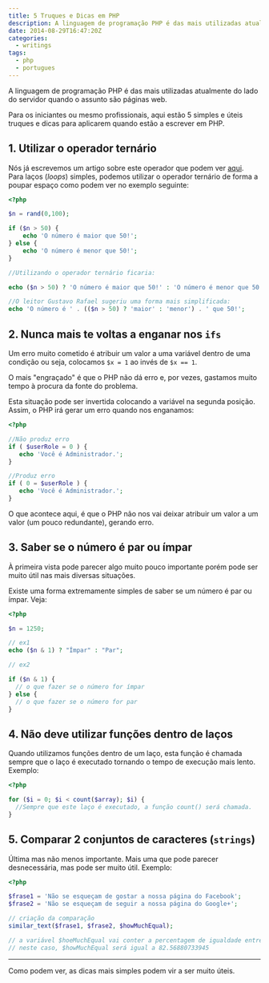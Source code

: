```yaml
---
title: 5 Truques e Dicas em PHP
description: A linguagem de programação PHP é das mais utilizadas atualmente do lado do servidor. Hoje trazemos 5 dicas que para vos ajudar!
date: 2014-08-29T16:47:20Z
categories:
  - writings
tags:
  - php
  - portugues
---
```


A linguagem de programação PHP é das mais utilizadas atualmente do lado do servidor quando o assunto são páginas web.

<!--more-->

Para os iniciantes ou mesmo profissionais, aqui estão 5 simples e úteis truques e dicas para aplicarem quando estão a escrever em PHP.

## 1. Utilizar o operador ternário

Nós já escrevemos um artigo sobre este operador que podem ver [aqui](/2014/07/22/operador-ternario). Para laços (*loops*) simples, podemos utilizar o operador ternário de forma a poupar espaço como podem ver no exemplo seguinte:

```php
<?php

$n = rand(0,100);

if ($n > 50) {
    echo 'O número é maior que 50!';
} else {
    echo 'O número é menor que 50!';
}

//Utilizando o operador ternário ficaria:

echo ($n > 50) ? 'O número é maior que 50!' : 'O número é menor que 50!';

//O leitor Gustavo Rafael sugeriu uma forma mais simplificada:
echo 'O número é ' . (($n > 50) ? 'maior' : 'menor') . ' que 50!';
```

## 2. Nunca mais te voltas a enganar nos `ifs`

Um erro muito cometido é atribuir um valor a uma variável dentro de uma condição ou seja, colocamos `$x = 1` ao invés de `$x == 1`.

O mais "engraçado" é que o PHP não dá erro e, por vezes, gastamos muito tempo à procura da fonte do problema.

Esta situação pode ser invertida colocando a variável na segunda posição. Assim, o PHP irá gerar um erro quando nos enganamos:

```php
<?php

//Não produz erro
if ( $userRole = 0 ) {
   echo 'Você é Administrador.';
}

//Produz erro
if ( 0 = $userRole ) {
   echo 'Você é Administrador.';
}
```

O que acontece aqui, é que o PHP não nos vai deixar atribuir um valor a um valor (um pouco redundante), gerando erro.

## 3. Saber se o número é par ou ímpar

À primeira vista pode parecer algo muito pouco importante porém pode ser muito útil nas mais diversas situações.

Existe uma forma extremamente simples de saber se um número é par ou ímpar. Veja:

```php
<?php

$n = 1250;

// ex1
echo ($n & 1) ? "Ímpar" : "Par";

// ex2

if ($n & 1) {
  // o que fazer se o número for ímpar
} else {
  // o que fazer se o número for par
}
```

## 4. Não deve utilizar funções dentro de laços

Quando utilizamos funções dentro de um laço, esta função é chamada sempre que o laço é executado tornando o tempo de execução mais lento. Exemplo:

```php
<?php

for ($i = 0; $i < count($array); $i) {
  //Sempre que este laço é executado, a função count() será chamada.
}
```

## 5. Comparar 2 conjuntos de caracteres (`strings`)


Última mas não menos importante. Mais uma que pode parecer desnecessária, mas pode ser muito útil. Exemplo:

```php
<?php

$frase1 = 'Não se esqueçam de gostar a nossa página do Facebook';
$frase2 = 'Não se esqueçam de seguir a nossa página do Google+';

// criação da comparação
similar_text($frase1, $frase2, $howMuchEqual);

// a variável $hoeMuchEqual vai conter a percentagem de igualdade entre as duas frases.
// neste caso, $howMuchEqual será igual a 82.56880733945
```

* * *

Como podem ver, as dicas mais simples podem vir a ser muito úteis.
